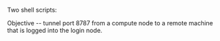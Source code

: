 Two shell scripts:

[](bin/ssh_tunnel_from_compute)

[](bin/ssh_tunnel_from_login)

Objective -- tunnel port 8787 from a compute node to a remote machine that is logged into the login node.

